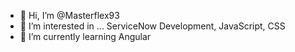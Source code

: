 - 👋 Hi, I’m @Masterflex93
- 👀 I’m interested in ... ServiceNow Development, JavaScript, CSS
- 🌱 I’m currently learning Angular
<!-- - 📫 How to reach me ... --!>
